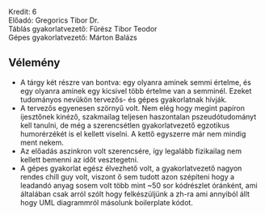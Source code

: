 Kredit: 6\
Előadó: Gregorics Tibor Dr.\
Táblás gyakorlatvezető: Fűrész Tibor Teodor\
Gépes gyakorlatvezető: Márton Balázs

## Vélemény
- A tárgy két részre van bontva: egy olyanra aminek semmi értelme, és egy olyanra aminek egy kicsivel több értelme van a semminél. Ezeket tudományos nevükön tervezős- és gépes gyakorlatnak hívják.
- A tervezős egyenesen szörnyű volt. Nem elég hogy megint papíron ijesztőnek kinéző, szakmailag teljesen haszontalan pszeudótudományt kell tanulni, de még a szerencsétlen gyakorlatvezető egzotikus humorérzékét is el kellett viselni. A kettő egyszerre már nem mindig ment nekem.
- Az előadás aszinkron volt szerencsére, így legalább fizikailag nem kellett bemenni az időt vesztegetni.
- A gépes gyakorlat egész élvezhető volt, a gyakorlatvezető nagyon rendes chill guy volt, viszont ő sem tudott azon szépíteni hogy a leadandó anyag sosem volt több mint ~50 sor kódrészlet óránként, ami általában csak arról szólt hogy felkészüljünk a zh-ra ami annyiból állt hogy UML diagrammról másolunk boilerplate kódot.
